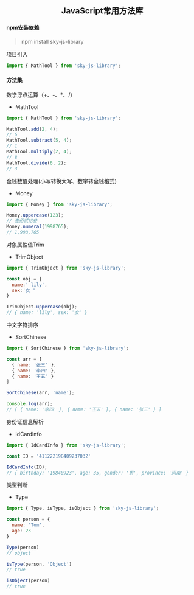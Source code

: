 <h2 align="center">JavaScript常用方法库</h2>

#### npm安装依赖

> npm install sky-js-library

项目引入

```js
import { MathTool } from 'sky-js-library';
```

#### 方法集

数学浮点运算（+、-、*、/）
- MathTool

```js
import { MathTool } from 'sky-js-library';

MathTool.add(2, 4);
// 6
MathTool.subtract(5, 4);
// 1
MathTool.multiply(2, 4);
// 8
MathTool.divide(6, 2);
// 3
```

金钱数值处理(小写转换大写、数字转金钱格式)
- Money

```js
import { Money } from 'sky-js-library';

Money.uppercase(123);
// 壹佰贰拾叁
Money.numeral(1998765);
// 1,998,765
```

对象属性值Trim
- TrimObject

```js
import { TrimObject } from 'sky-js-library';

const obj = {
  name:' lily',
  sex:'女 '
}

TrimObject.uppercase(obj);
// { name: 'lily', sex: '女' }
```

中文字符排序
- SortChinese

```js
import { SortChinese } from 'sky-js-library';

const arr = [
  { name: '张三' },
  { name: '李四' },
  { name: '王五' }
]

SortChinese(arr, 'name');

console.log(arr);
// [ { name: '李四' }, { name: '王五' }, { name: '张三' } ]
```

身份证信息解析
- IdCardInfo

```js
import { IdCardInfo } from 'sky-js-library';

const ID = '411222198409237032'

IdCardInfo(ID);
// { birthday: '19840923', age: 35, gender: '男', province: '河南' }
```

类型判断
- Type

```js
import { Type, isType, isObject } from 'sky-js-library';

const person = {
  name: 'Tom',
  age: 23
}

Type(person)
// object

isType(person, 'Object')
// true

isObject(person)
// true
```
